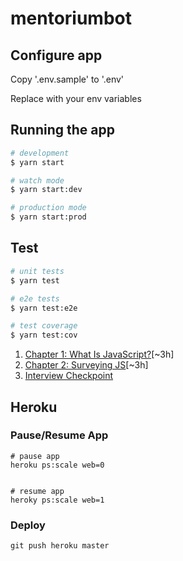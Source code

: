 # mentoriumbot

## Configure app

Copy '.env.sample' to '.env'

Replace with your env variables

## Running the app

```bash
# development
$ yarn start

# watch mode
$ yarn start:dev

# production mode
$ yarn start:prod
```

## Test

```bash
# unit tests
$ yarn test

# e2e tests
$ yarn test:e2e

# test coverage
$ yarn test:cov
```


1. [Chapter 1: What Is JavaScript?](https://github.com/getify/You-Dont-Know-JS/tree/2nd-ed/get-started/ch1.md)[~3h]
1. [Chapter 2: Surveying JS](https://github.com/getify/You-Dont-Know-JS/tree/2nd-ed/get-started/ch2.md)[~3h]
1. [Interview Checkpoint](mentorium://nesterone@verification)

## Heroku

### Pause/Resume App

```
# pause app
heroku ps:scale web=0


# resume app
heroky ps:scale web=1

```

### Deploy

```
git push heroku master
```


